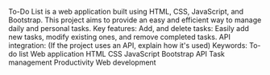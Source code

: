 To-Do List is a web application built using HTML, CSS, JavaScript, and Bootstrap. This project aims to provide an easy and efficient way to manage daily and personal tasks.
Key features:
Add,  and delete tasks: Easily add new tasks, modify existing ones, and remove completed tasks.
API integration: (If the project uses an API, explain how it's used)
Keywords:
To-do list
Web application
HTML
CSS
JavaScript
Bootstrap
API
Task management
Productivity
Web development
